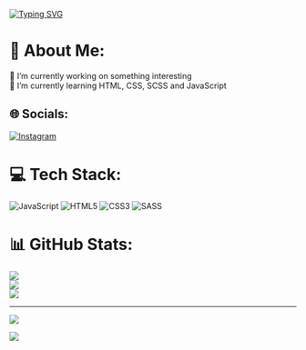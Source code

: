 [![Typing SVG](https://readme-typing-svg.demolab.com?font=Fira+Code&size=30&pause=1000&color=8044FF&width=435&lines=Hi%2C+I'm+Filip)](https://git.io/typing-svg)
# 💫 About Me:
🔭 I’m currently working on something interesting<br>🌱 I’m currently learning HTML, CSS, SCSS and JavaScript


## 🌐 Socials:
[![Instagram](https://img.shields.io/badge/Instagram-%23E4405F.svg?logo=Instagram&logoColor=white)](https://instagram.com/https://www.instagram.com/ciesielskii_filip/) 

# 💻 Tech Stack:
![JavaScript](https://img.shields.io/badge/javascript-%23323330.svg?style=flat&logo=javascript&logoColor=%23F7DF1E) ![HTML5](https://img.shields.io/badge/html5-%23E34F26.svg?style=flat&logo=html5&logoColor=white) ![CSS3](https://img.shields.io/badge/css3-%231572B6.svg?style=flat&logo=css3&logoColor=white) ![SASS](https://img.shields.io/badge/SASS-hotpink.svg?style=flat&logo=SASS&logoColor=white)
# 📊 GitHub Stats:
![](https://github-readme-stats.vercel.app/api?username=ciesielski-filip&theme=tokyonight&hide_border=false&include_all_commits=true&count_private=true)<br/>
![](https://github-readme-streak-stats.herokuapp.com/?user=ciesielski-filip&theme=tokyonight&hide_border=false)<br/>
![](https://github-readme-stats.vercel.app/api/top-langs/?username=ciesielski-filip&theme=tokyonight&hide_border=false&include_all_commits=true&count_private=true&layout=compact)

---
[![](https://visitcount.itsvg.in/api?id=ciesielski-filip&icon=2&color=0)](https://visitcount.itsvg.in)

<!-- Proudly created with GPRM ( https://gprm.itsvg.in ) -->
 <a href=""> <img align="center" src="https://github-readme-stats-sigma-five.vercel.app/api/top-langs/?username=YulietM&theme=react&line_height=40&hide=css"/> </a>
